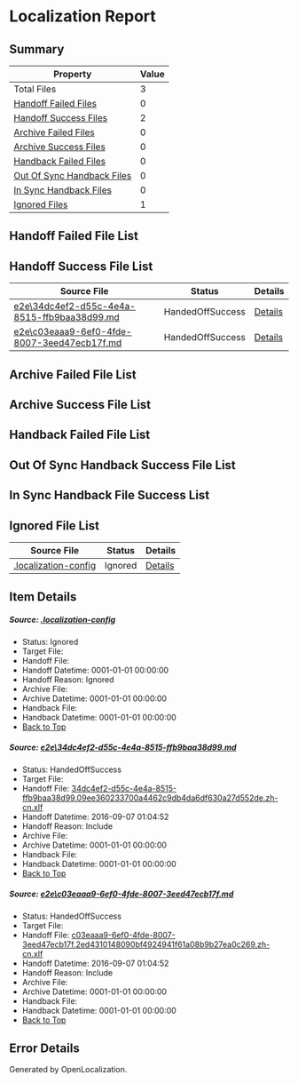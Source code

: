 # <a name='report-top'></a> Localization Report

## Summary
 Property | Value 
 -------- | ----- 
 Total Files | 3
[ Handoff Failed Files ](#handoff-failed-list)| 0
[ Handoff Success Files ](#handoff-success-list)| 2
[ Archive Failed Files ](#archive-failed-list)| 0
[ Archive Success Files ](#archive-success-list)| 0
[ Handback Failed Files ](#handback-failed-list)| 0
[ Out Of Sync Handback Files ](#outofsync-handback-success-list)| 0
[ In Sync Handback Files ](#insync-handback-success-list)| 0
[ Ignored Files ](#ignored-list)| 1

## <a name='handoff-failed-list'></a> Handoff Failed File List

## <a name='handoff-success-list'></a> Handoff Success File List
 Source File | Status | Details 
 ----------- | ------ | ------- 
 [e2e\34dc4ef2-d55c-4e4a-8515-ffb9baa38d99.md](https://github.com/OpenLocalizationTestOrg/ol-test0/blob/421977e98050aa6e4e4c6e0ac3733669b0c4cfd8/e2e/34dc4ef2-d55c-4e4a-8515-ffb9baa38d99.md) | HandedOffSuccess | [Details](#b69d559804d0a6d80f3da3fec3d03ed458046c661)
 [e2e\c03eaaa9-6ef0-4fde-8007-3eed47ecb17f.md](https://github.com/OpenLocalizationTestOrg/ol-test0/blob/421977e98050aa6e4e4c6e0ac3733669b0c4cfd8/e2e/c03eaaa9-6ef0-4fde-8007-3eed47ecb17f.md) | HandedOffSuccess | [Details](#fd851403435e2ab2423f42f6c6ac43f94a1f7e832)

## <a name='archive-failed-list'></a> Archive Failed File List

## <a name='archive-success-list'></a> Archive Success File List

## <a name='handback-failed-list'></a> Handback Failed File List

## <a name='outofsync-handback-success-list'></a> Out Of Sync Handback Success File List

## <a name='insync-handback-success-list'></a> In Sync Handback File Success List

## <a name='ignored-list'></a> Ignored File List
 Source File | Status | Details 
 ----------- | ------ | ------- 
 [.localization-config](https://github.com/OpenLocalizationTestOrg/ol-test0/blob/421977e98050aa6e4e4c6e0ac3733669b0c4cfd8/.localization-config) | Ignored | [Details](#3d4f252ac210baf56311d7e97dcc2db10974dbd20)

## Item Details
##### <a name='3d4f252ac210baf56311d7e97dcc2db10974dbd20'></a> Source: [.localization-config](https://github.com/OpenLocalizationTestOrg/ol-test0/blob/421977e98050aa6e4e4c6e0ac3733669b0c4cfd8/.localization-config)
* Status: Ignored
* Target File: 
* Handoff File: 
* Handoff Datetime: 0001-01-01 00:00:00
* Handoff Reason: Ignored
* Archive File: 
* Archive Datetime: 0001-01-01 00:00:00
* Handback File: 
* Handback Datetime: 0001-01-01 00:00:00
* [Back to Top](#report-top)

##### <a name='b69d559804d0a6d80f3da3fec3d03ed458046c661'></a> Source: [e2e\34dc4ef2-d55c-4e4a-8515-ffb9baa38d99.md](https://github.com/OpenLocalizationTestOrg/ol-test0/blob/421977e98050aa6e4e4c6e0ac3733669b0c4cfd8/e2e/34dc4ef2-d55c-4e4a-8515-ffb9baa38d99.md)
* Status: HandedOffSuccess
* Target File: 
* Handoff File: [34dc4ef2-d55c-4e4a-8515-ffb9baa38d99.09ee360233700a4462c9db4da6df630a27d552de.zh-cn.xlf](https://github.com/OpenLocalizationTestOrg/ol-test0-handoff/blob/5df8a9e8e17caed5421a4c1dcf86a33ed01394fa/ol-handoff/OpenLocalizationTestOrg/ol-test0-zhcn/ci/ht/34dc4ef2-d55c-4e4a-8515-ffb9baa38d99.09ee360233700a4462c9db4da6df630a27d552de.zh-cn.xlf)
* Handoff Datetime: 2016-09-07 01:04:52
* Handoff Reason: Include
* Archive File: 
* Archive Datetime: 0001-01-01 00:00:00
* Handback File: 
* Handback Datetime: 0001-01-01 00:00:00
* [Back to Top](#report-top)

##### <a name='fd851403435e2ab2423f42f6c6ac43f94a1f7e832'></a> Source: [e2e\c03eaaa9-6ef0-4fde-8007-3eed47ecb17f.md](https://github.com/OpenLocalizationTestOrg/ol-test0/blob/421977e98050aa6e4e4c6e0ac3733669b0c4cfd8/e2e/c03eaaa9-6ef0-4fde-8007-3eed47ecb17f.md)
* Status: HandedOffSuccess
* Target File: 
* Handoff File: [c03eaaa9-6ef0-4fde-8007-3eed47ecb17f.2ed4310148090bf4924941f61a08b9b27ea0c269.zh-cn.xlf](https://github.com/OpenLocalizationTestOrg/ol-test0-handoff/blob/5df8a9e8e17caed5421a4c1dcf86a33ed01394fa/ol-handoff/OpenLocalizationTestOrg/ol-test0-zhcn/ci/ht/c03eaaa9-6ef0-4fde-8007-3eed47ecb17f.2ed4310148090bf4924941f61a08b9b27ea0c269.zh-cn.xlf)
* Handoff Datetime: 2016-09-07 01:04:52
* Handoff Reason: Include
* Archive File: 
* Archive Datetime: 0001-01-01 00:00:00
* Handback File: 
* Handback Datetime: 0001-01-01 00:00:00
* [Back to Top](#report-top)


## Error Details

Generated by OpenLocalization.
